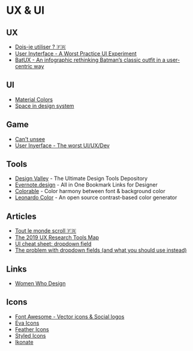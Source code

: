 # UX & UI

## UX

- [Dois-je utiliser ? :fr:](https://www.doisjeutiliser.fr/)
- [User Inyterface - A Worst Practice UI Experiment](https://userinyerface.com/game.html)
- [BatUX - An infographic rethinking Batman’s classic outfit in a user-centric way](http://batux.design/)

## UI

- [Material Colors](https://material.io/design/color/the-color-system.html#tools-for-picking-colors)
- [Space in design system](https://medium.com/eightshapes-llc/space-in-design-systems-188bcbae0d62)

## Game 

- [Can't unsee](https://cantunsee.space/)
- [User Inyerface - The worst UI/UX/Dev](https://userinyerface.com/game.html)

## Tools

- [Design Valley](https://www.designvalley.club/) - The Ultimate Design Tools Depository
- [Evernote.design](http://www.evernote.design/) - All in One Bookmark Links for Designer
- [Colorable](https://colorable.jxnblk.com/) - Color harmony between font & background color
- [Leonardo Color](https://leonardocolor.io) - An open source contrast-based color generator

## Articles

- [Tout le monde scroll :fr:](https://www.testapic.com/informations-pratiques/actualites/design-conception/tout-le-monde-scroll/)
- [The 2019 UX Research Tools Map](https://www.userinterviews.com/blog/the-2019-ux-research-tools-map#.XlJIhok8gZM.linkedin)
- [UI cheat sheet: dropdown field](https://uxdesign.cc/ui-cheat-sheet-dropdown-field-a30025c0f432)
- [The problem with dropdown fields (and what you should use instead)](https://designsmarts.co/the-problem-with-dropdowns/)

## Links

- [Women Who Design](https://womenwho.design/)

## Icons

- [Font Awesome - Vector icons & Social logos](https://fontawesome.com/icons)
- [Eva Icons](https://akveo.github.io/eva-icons/#/)
- [Feather Icons](https://feathericons.com/)
- [Styled Icons](https://styled-icons.js.org/)
- [Ikonate](https://ikonate.com/)
